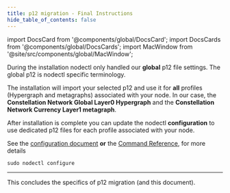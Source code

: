```yaml
---
title: p12 migration - Final Instructions
hide_table_of_contents: false
---
```

<intro-end />

import DocsCard from '@components/global/DocsCard';
import DocsCards from '@components/global/DocsCards';
import MacWindow from '@site/src/components/global/MacWindow';

<head>
  <title>Constellation Network Automation with nodectl</title>
  <meta
    name="description"
    content="nodectl installation of new node"
  />
</head>

During the installation nodectl only handled our **global** p12 file settings.  The global p12 is nodectl specific terminology.

The installation will import your selected p12 and use it for **all** profiles (Hypergraph and metagraphs) associated with your node.  In our case, the **Constellation Network Global Layer0 Hypergraph** and the **Constellation Network Currency Layer1 metagraph**.

After installation is complete you can update the nodectl **configuration** to use dedicated p12 files for each profile associated with your node.

See the [configuration document](/validate/automated/nodectl-config) **or** the [Command Reference](/validate/automated/nodectl-commands), for more details
```
sudo nodectl configure
```
---
This concludes the specifics of p12 migration (and this document).
